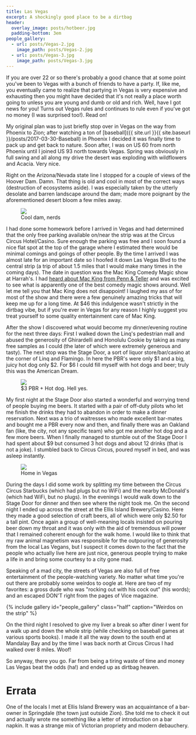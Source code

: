 ```yaml
---
title: Las Vegas
excerpt: A shockingly good place to be a dirtbag
header:
  overlay_image: posts/hotbeer.jpg
  padding-bottom: 3em
people_gallery:
  - url: posts/Vegas-2.jpg
    image_path: posts/Vegas-2.jpg
  - url: posts/Vegas-3.jpg
    image_path: posts/Vegas-3.jpg
---
```


If you are over 22 or so there's probably a good chance that at some
point you've been to Vegas with a bunch of friends to have a
party. If, like me, you eventually came to realize that partying in
Vegas is very expensive and exhausting then you might have decided
that it's not really a place worth going to unless you are young and
dumb or old and rich. Well, have I got news for you! Turns out Vegas
rules and continues to rule even if you've got no money (I was
surprised too!). Read on!

My original plan was to just briefly stop over in Vegas on the way
from Phoenix to Zion; after watching a ton of [baseball]({{ site.url
}}{{ site.baseurl }}/posts/2017-03-30-Baseball) in Phoenix I decided
it was finally time to pack up and get back to nature. Soon after, I
was on US 60 from north Phoenix until I joined US 93 north towards
Vegas. Spring was obviously in full swing and all along my drive the
desert was exploding with wildflowers and Acacia. Very nice.

Right on the Arizona/Nevada state line I stopped for a couple of views
of the Hoover Dam. Damn. That thing is old and cool in most of the
correct ways (destruction of ecosystems aside). I was especially taken
by the utterly desolate and barren landscape around the dam; made more
poignant by the aforementioned desert bloom a few miles away.

<figure class="align-center" style="width:100%">
 <a href="{{ site.url }}{{ site.baseurl }}/images/posts/Vegas-1.jpg">
 <img src="{{ site.url }}{{ site.baseurl }}/images/posts/Vegas-1.jpg">
 </a>
 <figcaption>Cool dam, nerds</figcaption>
</figure>

I had done some homework before I arrived in Vegas and had determined
that the only free parking available on/near the strip was at the
Circus Circus Hotel/Casino. Sure enough the parking was free and I
soon found a nice flat spot at the top of the garage where I estimated
there would be minimal comings and goings of other people. By the time
I arrived I was almost late for an important date so I hoofed it down
Las Vegas Blvd to the central strip (a trip of about 1.5 miles that I
would make many times in the coming days). The date in question was
the Mac King Comedy Magic show at Harrah's. I had [heard about Mac
King from Penn & Teller](https://www.youtube.com/watch?v=pC2AiHlafRo)
and was excited to see what is apparently one of the best comedy magic
shows around. Well let me tell you that Mac King does not disappoint!
I laughed my ass of for most of the show and there were a few
genuinely amazing tricks that will keep me up for a long time. At $46
this indulgence wasn't strictly in the dirtbag vibe, but if you're
ever in Vegas for any reason I highly suggest you treat yourself to
some quality entertainment care of Mac King.

After the show I discovered what would become my dinner/evening
routine for the next three days: First I walked down the Linq's
pedestrian mall and abused the generosity of Ghirardelli and Honolulu
Cookie by taking as many free samples as I could (the later of which
were extremely generous and tasty). The next stop was the Stage Door,
a sort of liquor store/bar/casino at the corner of Linq and
Flamingo. In here the PBR's were only $1 and a big, juicy hot dog only
$2. For $6 I could fill myself with hot dogs and beer; truly this was
the American Dream.

<figure class="align-center" style="width:100%">
 <a href="{{ site.url }}{{ site.baseurl }}/images/posts/hotbeer.jpg">
 <img src="{{ site.url }}{{ site.baseurl }}/images/posts/hotbeer.jpg">
 </a>
 <figcaption>$3 PBR + Hot dog. Hell yes.</figcaption>
</figure>

My first night at the Stage Door also started a wonderful and worrying
trend of people buying me beers. It started with a pair of off-duty
pilots who let me finish the drinks they had to abandon in order to
make a dinner reservation. Next was a trio of waitresses who made
excellent bar-mates and bought me a PBR every now and then, and
finally there was an Oakland fan (like, the city, not any specific
team) who got me another hot dog and a few more beers. When I finally
managed to stumble out of the Stage Door I had spent about $9 but
consumed 3 hot dogs and about 12 drinks (that is not a joke). I
stumbled back to Circus Circus, poured myself in bed, and was asleep
instantly.

<figure class="align-center" style="width:100%">
 <a href="{{ site.url }}{{ site.baseurl }}/images/posts/Vegas-5.jpg">
 <img src="{{ site.url }}{{ site.baseurl }}/images/posts/Vegas-5.jpg">
 </a>
 <figcaption>Home in Vegas</figcaption>
</figure>

During the days I did some work by splitting my time between the Circus
Circus Starbucks (which had plugs but no WiFi) and the nearby
McDonald's (which had WiFi, but no plugs). In the evenings I would
walk down to the Stage Door for dinner and then see where the night
took me. On the second night I ended up across the street at the Ellis
Island Brewery/Casino. Here they made a good selection of craft beers,
all of which were only $2.50 for a tall pint. Once again a group of
well-meaning locals insisted on pouring beer down my throat and it was
only with the aid of tremendous will power that I remained coherent
enough for the walk home. I would like to think that my raw animal
magnetism was responsible for the outpouring of generosity from the
local Las Vegans, but I suspect it comes down to the fact that the
people who actually live here are just nice, generous people trying to
make a life in and bring some courtesy to a city gone mad.

Speaking of a mad city, the streets of Vegas are also full of free
entertainment of the people-watching variety. No matter what time
you're out there are probably some weirdos to oogle at. Here are two
of my favorites: a gross dude who was "rocking out with his cock out"
(his words); and an escaped DON'T right from the pages of Vice
magazine.

{% include gallery id="people_gallery" class="half" caption="Weirdos on the strip" %}

On the third night I resolved to give my liver a break so after diner
I went for a walk up and down the whole strip (while checking on
baseball games at various sports books). I made it all the way down to
the south end at Mandalay Bay and by the time I was back north at
Circus Circus I had walked over 8 miles. Woof!

So anyway, there you go. Far from being a tiring waste of time and
money Las Vegas beat the odds (ha!) and ended up as dirtbag heaven.

# Errata

One of the locals I met at Ellis Island Brewery was an acquaintance of
a bar-owner in Springdale (the town just outside Zion). She told me to
check it out and actually wrote me something like a letter of
introduction on a bar napkin. It was a strange mix of Victorian
propriety and modern debauchery.